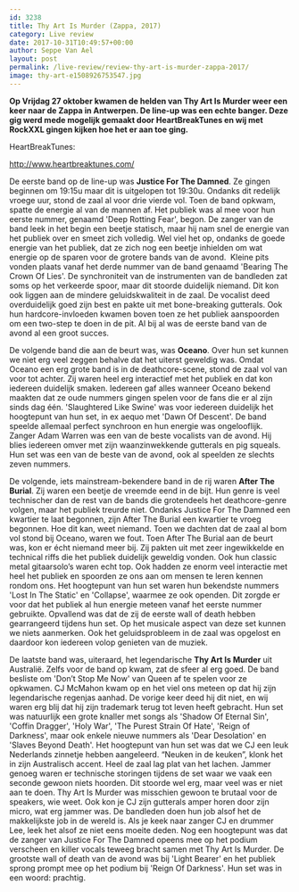 ```yaml
---
id: 3238
title: Thy Art Is Murder (Zappa, 2017)
category: Live review
date: 2017-10-31T10:49:57+00:00
author: Seppe Van Ael
layout: post
permalink: /live-review/review-thy-art-is-murder-zappa-2017/
image: thy-art-e1508926753547.jpg
---
```

**Op Vrijdag 27 oktober kwamen de helden van Thy Art Is Murder weer een keer naar de Zappa in Antwerpen. De line-up was een echte banger. Deze gig werd mede mogelijk gemaakt door HeartBreakTunes en wij met RockXXL gingen kijken hoe het er aan toe ging.**

HeartBreakTunes:

http://www.heartbreaktunes.com/

De eerste band op de line-up was **Justice For The Damned**. Ze gingen beginnen om 19:15u maar dit is uitgelopen tot 19:30u. Ondanks dit redelijk vroege uur, stond de zaal al voor drie vierde vol. Toen de band opkwam, spatte de energie al van de mannen af. Het publiek was al mee voor hun eerste nummer, genaamd 'Deep Rotting Fear', begon. De zanger van de band leek in het begin een beetje statisch, maar hij nam snel de energie van het publiek over en smeet zich volledig. Wel viel het op, ondanks de goede energie van het publiek, dat ze zich nog een beetje inhielden om wat energie op de sparen voor de grotere bands van de avond.  Kleine pits vonden plaats vanaf het derde nummer van de band genaamd 'Bearing The Crown Of Lies'. De synchroniteit van de instrumenten van de bandleden zat soms op het verkeerde spoor, maar dit stoorde duidelijk niemand. Dit kon ook liggen aan de mindere geluidskwaliteit in de zaal. De vocalist deed overduidelijk goed zijn best en pakte uit met bone-breaking gutterals. Ook hun hardcore-invloeden kwamen boven toen ze het publiek aanspoorden om een two-step te doen in de pit. Al bij al was de eerste band van de avond al een groot succes.

De volgende band die aan de beurt was, was **Oceano**. Over hun set kunnen we niet erg veel zeggen behalve dat het uiterst geweldig was. Omdat Oceano een erg grote band is in de deathcore-scene, stond de zaal vol van voor tot achter. Zij waren heel erg interactief met het publiek en dat kon iedereen duidelijk smaken. Iedereen gaf alles wanneer Oceano bekend maakten dat ze oude nummers gingen spelen voor de fans die er al zijn sinds dag één. 'Slaughtered Like Swine' was voor iedereen duidelijk het hoogtepunt van hun set, in ex aequo met 'Dawn Of Descent'. De band speelde allemaal perfect synchroon en hun energie was ongelooflijk. Zanger Adam Warren was een van de beste vocalists van de avond. Hij blies iedereen omver met zijn waanzinwekkende gutterals en pig squeals. Hun set was een van de beste van de avond, ook al speelden ze slechts zeven nummers.

De volgende, iets mainstream-bekendere band in de rij waren **After The Burial**. Zij waren een beetje de vreemde eend in de bijt. Hun genre is veel technischer dan de rest van de bands die grotendeels het deathcore-genre volgen, maar het publiek treurde niet. Ondanks Justice For The Damned een kwartier te laat begonnen, zijn After The Burial een kwartier te vroeg begonnen. Hoe dit kan, weet niemand. Toen we dachten dat de zaal al bom vol stond bij Oceano, waren we fout. Toen After The Burial aan de beurt was, kon er écht niemand meer bij. Zij pakten uit met zeer ingewikkelde en technical riffs die het publiek duidelijk geweldig vonden. Ook hun classic metal gitaarsolo’s waren echt top. Ook hadden ze enorm veel interactie met heel het publiek en spoorden ze ons aan om mensen te leren kennen rondom ons. Het hoogtepunt van hun set waren hun bekendste nummers 'Lost In The Static' en 'Collapse', waarmee ze ook openden. Dit zorgde er voor dat het publiek al hun energie meteen vanaf het eerste nummer gebruikte. Opvallend was dat de zij de eerste wall of death hebben gearrangeerd tijdens hun set. Op het musicale aspect van deze set kunnen we niets aanmerken. Ook het geluidsprobleem in de zaal was opgelost en daardoor kon iedereen volop genieten van de muziek.

De laatste band was, uiteraard, het legendarische **Thy Art Is Murder** uit Australië. Zelfs voor de band op kwam, zat de sfeer al erg goed. De band besliste om 'Don’t Stop Me Now' van Queen af te spelen voor ze opkwamen. CJ McMahon kwam op en het viel ons meteen op dat hij zijn legendarische regenjas aanhad. De vorige keer deed hij dit niet, en wij waren erg blij dat hij zijn trademark terug tot leven heeft gebracht. Hun set was natuurlijk een grote knaller met songs als 'Shadow Of Eternal Sin', 'Coffin Dragger', 'Holy War', 'The Purest Strain Of Hate', 'Reign of Darkness', maar ook enkele nieuwe nummers als 'Dear Desolation' en 'Slaves Beyond Death'. Het hoogtepunt van hun set was dat we CJ een leuk Nederlands zinnetje hebben aangeleerd. “Neuken in de keuken”, klonk het in zijn Australisch accent. Heel de zaal lag plat van het lachen. Jammer genoeg waren er technische storingen tijdens de set waar we vaak een seconde gewoon niets hoorden. Dit stoorde wel erg, maar veel was er niet aan te doen. Thy Art Is Murder was misschien gewoon te brutaal voor de speakers, wie weet. Ook kon je CJ zijn gutterals amper horen door zijn micro, wat erg jammer was. De bandleden doen hun job alsof het de makkelijkste job in de wereld is. Als je keek naar zanger CJ en drummer Lee, leek het alsof ze niet eens moeite deden. Nog een hoogtepunt was dat de zanger van Justice For The Damned opeens mee op het podium verscheen en killer vocals teweeg bracht samen met Thy Art Is Murder. De grootste wall of death van de avond was bij 'Light Bearer' en het publiek sprong prompt mee op het podium bij 'Reign Of Darkness'. Hun set was in een woord: prachtig.